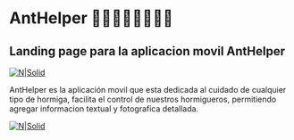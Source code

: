 # AntHelper 🐜🐜🐜🐜🐜🐜🐜🐜
## Landing page para la aplicacion movil AntHelper

[![N|Solid](https://lh3.googleusercontent.com/nnX8ZYN46AzvmSXzzjv3LJZ3d7UW9kS5Ex6WS1jiwUjC6QnX8z7g5q_5ybQwif-f8w=s180)](https://goo.gl/EGnGvg)

AntHelper es la aplicación movil que esta dedicada al cuidado de cualquier tipo de hormiga, facilita el control de nuestros hormigueros, permitiendo agregar informacion textual y fotografica detallada.

[![N|Solid](http://www.anthelper.xyz/img/cap.jpeg)](https://goo.gl/EGnGvg)
